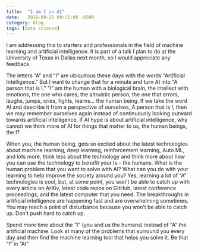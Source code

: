```yaml
---
title:  "I am I in AI"
date:   2018-09-21 09:31:00 -0500
category: blog 
tags: [data science]
---
```


I am addressing this to starters and professionals in the field of machine learning and artificial intelligence. It is part of a talk I plan to do at the University of Texas in Dallas next month, so I would appreciate any feedback.

The letters “A” and “I” are ubiquitous these days with the words “Artificial Intelligence.” But I want to change that for a minute and turn AI into “A person that is I.” “I” am the human with a biological brain, the intellect with emotions, the one who cares, the altruistic person, the one that errors, laughs, jumps, cries, fights, learns… the human being. If we take the word AI and describe it from a perspective of ourselves, A person that is I, then we may remember ourselves again instead of continuously looking outward towards artificial intelligence. If AI hype is about artificial intelligence, why cannot we think more of AI for things that matter to us, the human beings, the I?

When you, the human being, gets so excited about the latest technologies about machine learning, deep learning, reinforcement learning, Auto ML, and lots more, think less about the technology and think more about how you can use the technology to benefit your Is – the humans. What is the human problem that you want to solve with AI? What can you do with your learning to help improve the society around you? Yes, learning a lot of “A” technologies is cool, but, at some point, you won’t be able to catch up with every article on ArXiv, latest code repos on GitHub, latest conference proceedings, and the latest computer that you need. The breakthroughs in artificial intelligence are happening fast and are overwhelming sometimes. You may reach a point of disturbance because you won’t be able to catch up. Don’t push hard to catch up.

Spend more time about the “I” (you and us the humans) instead of “A” the artificial machine. Look at many of the problems that surround you every day and then find the machine learning tool that helps you solve it. Be that “I” in “AI”
